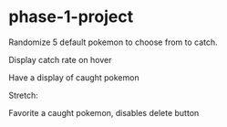 # phase-1-project

Randomize 5 default pokemon to choose from to catch. 

Display catch rate on hover

Have a display of caught pokemon

Stretch:

Favorite a caught pokemon, disables delete button